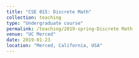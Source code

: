 ```yaml
---
title: "CSE 015: Discrete Math"
collection: teaching
type: "Undergraduate course"
permalink: /teaching/2019-spring-Discrete Math
venue: "UC Merced"
date: 2019-01-23
location: "Merced, California, USA"
---
```



